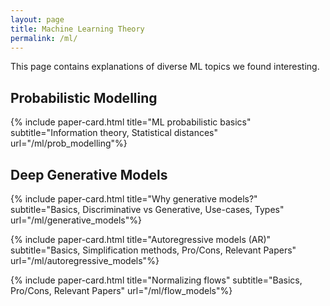 ```yaml
---
layout: page
title: Machine Learning Theory
permalink: /ml/
---
```


This page contains explanations of diverse ML topics we found interesting.

## Probabilistic Modelling

{% include paper-card.html
title="ML probabilistic basics"
subtitle="Information theory, Statistical distances"
url="/ml/prob_modelling"%}

## Deep Generative Models

{% include paper-card.html
title="Why generative models?"
subtitle="Basics, Discriminative vs Generative, Use-cases, Types"
url="/ml/generative_models"%}

{% include paper-card.html
title="Autoregressive models (AR)"
subtitle="Basics, Simplification methods, Pro/Cons, Relevant Papers"
url="/ml/autoregressive_models"%}

{% include paper-card.html
title="Normalizing flows"
subtitle="Basics, Pro/Cons, Relevant Papers"
url="/ml/flow_models"%}